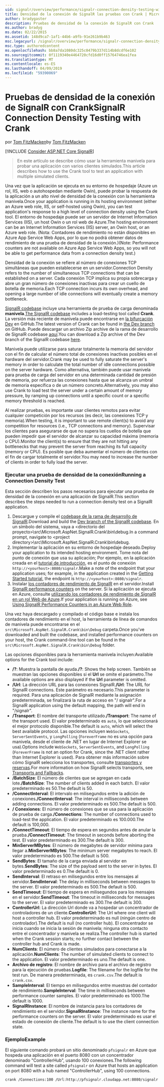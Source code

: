 ```yaml
---
uid: signalr/overview/performance/signalr-connection-density-testing-with-crank
title: Densidad de la conexión de SignalR las pruebas con Crank | Microsoft Docs
author: bradygaster
description: Pruebas de densidad de la conexión de SignalR con Crank
ms.author: bradyg
ms.date: 02/22/2015
ms.assetid: 148d9ca7-1af1-44b6-a9fb-91e261b9b463
msc.legacyurl: /signalr/overview/performance/signalr-connection-density-testing-with-crank
msc.type: authoredcontent
ms.openlocfilehash: bb8a7da1080dc325c0479b337d114b8dcdf6e102
ms.sourcegitcommit: 0f1119340e4464720cfd16d0ff15764746ea1fea
ms.translationtype: MT
ms.contentlocale: es-ES
ms.lasthandoff: 04/09/2019
ms.locfileid: "59390069"
---
```

# <a name="signalr-connection-density-testing-with-crank"></a><span data-ttu-id="9448e-103">Pruebas de densidad de la conexión de SignalR con Crank</span><span class="sxs-lookup"><span data-stu-id="9448e-103">SignalR Connection Density Testing with Crank</span></span>

<span data-ttu-id="9448e-104">por [Tom FitzMacken](https://github.com/tfitzmac)</span><span class="sxs-lookup"><span data-stu-id="9448e-104">by [Tom FitzMacken](https://github.com/tfitzmac)</span></span>

[!INCLUDE [Consider ASP.NET Core SignalR](~/includes/signalr/signalr-version-disambiguation.md)]

> <span data-ttu-id="9448e-105">En este artículo se describe cómo usar la herramienta manivela para probar una aplicación con varios clientes simulados.</span><span class="sxs-lookup"><span data-stu-id="9448e-105">This article describes how to use the Crank tool to test an application with multiple simulated clients.</span></span>


<span data-ttu-id="9448e-106">Una vez que la aplicación se ejecuta en su entorno de hospedaje (Azure un rol, IIS, web o autohospedan mediante Owin), puede probar la respuesta de la aplicación a un alto nivel de densidad de la conexión con la herramienta manivela.</span><span class="sxs-lookup"><span data-stu-id="9448e-106">Once your application is running in its hosting environment (either an Azure web role, IIS, or self-hosted using Owin), you can test application's response to a high level of connection density using the Crank tool.</span></span> <span data-ttu-id="9448e-107">El entorno de hospedaje puede ser un servidor de Internet Information Services (IIS), un host Owin o un rol web de Azure.</span><span class="sxs-lookup"><span data-stu-id="9448e-107">The hosting environment can be an Internet Information Services (IIS) server, an Owin host, or an Azure web role.</span></span> <span data-ttu-id="9448e-108">(Nota: Contadores de rendimiento no están disponibles en Azure App Service Web Apps, por lo que no podrá obtener datos de rendimiento de una prueba de densidad de la conexión.)</span><span class="sxs-lookup"><span data-stu-id="9448e-108">(Note: Performance counters are not available on Azure App Service Web Apps, so you will not be able to get performance data from a connection density test.)</span></span>

<span data-ttu-id="9448e-109">Densidad de la conexión se refiere al número de conexiones TCP simultáneas que pueden establecerse en un servidor.</span><span class="sxs-lookup"><span data-stu-id="9448e-109">Connection Density refers to the number of simultaneous TCP connections that can be established on a server.</span></span> <span data-ttu-id="9448e-110">Cada conexión TCP implica su propia sobrecarga y abre un gran número de conexiones inactivas para crear un cuello de botella de memoria.</span><span class="sxs-lookup"><span data-stu-id="9448e-110">Each TCP connection incurs its own overhead, and opening a large number of idle connections will eventually create a memory bottleneck.</span></span>

<span data-ttu-id="9448e-111">[SignalR codebase](https://github.com/signalr/signalr) incluye una herramienta de prueba de carga denominada **manivela**.</span><span class="sxs-lookup"><span data-stu-id="9448e-111">[The SignalR codebase](https://github.com/signalr/signalr) includes a load-testing tool called **Crank**.</span></span> <span data-ttu-id="9448e-112">La versión más reciente de manivela puede encontrarse en [la bifurcación Dev](https://github.com/SignalR/signalr/tree/dev) en GitHub.</span><span class="sxs-lookup"><span data-stu-id="9448e-112">The latest version of Crank can be found in [the Dev branch](https://github.com/SignalR/signalr/tree/dev) on GitHub.</span></span> <span data-ttu-id="9448e-113">Puede descargar un archivo Zip archive de la rama de desarrollo de SignalR codebase [aquí](https://github.com/SignalR/SignalR/archive/dev.zip).</span><span class="sxs-lookup"><span data-stu-id="9448e-113">You can download a Zip archive of the Dev branch of the SignalR codebase [here](https://github.com/SignalR/SignalR/archive/dev.zip).</span></span>

<span data-ttu-id="9448e-114">Manivela puede utilizarse para saturar totalmente la memoria del servidor con el fin de calcular el número total de conexiones inactivas posibles en el hardware del servidor.</span><span class="sxs-lookup"><span data-stu-id="9448e-114">Crank may be used to fully saturate the server's memory in order to calculate the total number of idle connections possible on the server hardware.</span></span> <span data-ttu-id="9448e-115">Como alternativa, también puede usar manivela para prueba de carga del servidor en una determinada cantidad de presión de memoria, por refuerza las conexiones hasta que se alcanza un umbral de memoria específica o de un número concreto.</span><span class="sxs-lookup"><span data-stu-id="9448e-115">Alternatively, you may also use Crank to load test the server under a certain amount of memory pressure, by ramping up connections until a specific count or a specific memory threshold is reached.</span></span>

<span data-ttu-id="9448e-116">Al realizar pruebas, es importante usar clientes remotos para evitar cualquier competición por los recursos (es decir, las conexiones TCP y memoria).</span><span class="sxs-lookup"><span data-stu-id="9448e-116">When testing, it is important to use remote client(s) to avoid any competition for resources (i.e., TCP connections and memory).</span></span> <span data-ttu-id="9448e-117">Supervisar los clientes para asegurarse de que no supera los cuellos de botella que pueden impedir que el servidor de alcanzar su capacidad máxima (memoria o CPU).</span><span class="sxs-lookup"><span data-stu-id="9448e-117">Monitor the client(s) to ensure that they are not hitting any bottlenecks that may prevent the server from reaching its full capacity (memory or CPU).</span></span> <span data-ttu-id="9448e-118">Es posible que deba aumentar el número de clientes con el fin de cargar totalmente el servidor.</span><span class="sxs-lookup"><span data-stu-id="9448e-118">You may need to increase the number of clients in order to fully load the server.</span></span>

### <a name="running-a-connection-density-test"></a><span data-ttu-id="9448e-119">Ejecutar una prueba de densidad de la conexión</span><span class="sxs-lookup"><span data-stu-id="9448e-119">Running a Connection Density Test</span></span>

<span data-ttu-id="9448e-120">Esta sección describen los pasos necesarios para ejecutar una prueba de densidad de la conexión en una aplicación de SignalR.</span><span class="sxs-lookup"><span data-stu-id="9448e-120">This section describes the steps needed to run a connection density test on a SignalR application.</span></span>

1. <span data-ttu-id="9448e-121">Descargue y compile el [codebase de la rama de desarrollo de SignalR](https://github.com/SignalR/SignalR/archive/dev.zip).</span><span class="sxs-lookup"><span data-stu-id="9448e-121">Download and build the [Dev branch of the SignalR codebase](https://github.com/SignalR/SignalR/archive/dev.zip).</span></span> <span data-ttu-id="9448e-122">En un símbolo del sistema, vaya a &lt;directorio del proyecto&gt;\src\Microsoft.AspNet.SignalR.Crank\bin\debug.</span><span class="sxs-lookup"><span data-stu-id="9448e-122">In a command prompt, navigate to &lt;project directory&gt;\src\Microsoft.AspNet.SignalR.Crank\bin\debug.</span></span>
2. <span data-ttu-id="9448e-123">Implementar la aplicación en su entorno de hospedaje deseado.</span><span class="sxs-lookup"><span data-stu-id="9448e-123">Deploy your application to its intended hosting environment.</span></span> <span data-ttu-id="9448e-124">Tome nota del punto de conexión que usa su aplicación; Por ejemplo, en la aplicación creada en el [tutorial de introducción](../getting-started/tutorial-getting-started-with-signalr.md), es el punto de conexión `http://<yourhost>:8080/signalr`.</span><span class="sxs-lookup"><span data-stu-id="9448e-124">Make a note of the endpoint that your application uses; for example, in the application created in the [Getting Started tutorial](../getting-started/tutorial-getting-started-with-signalr.md), the endpoint is `http://<yourhost>:8080/signalr`.</span></span>
3. <span data-ttu-id="9448e-125">Instalar [los contadores de rendimiento de SignalR](signalr-performance.md#perfcounters) en el servidor.</span><span class="sxs-lookup"><span data-stu-id="9448e-125">Install [SignalR performance counters](signalr-performance.md#perfcounters) on the server.</span></span> <span data-ttu-id="9448e-126">Si la aplicación se ejecuta en Azure, consulte [utilizando los contadores de rendimiento de SignalR en un rol Web de Azure](using-signalr-performance-counters-in-an-azure-web-role.md).</span><span class="sxs-lookup"><span data-stu-id="9448e-126">If your application is running on Azure, see [Using SignalR Performance Counters in an Azure Web Role](using-signalr-performance-counters-in-an-azure-web-role.md).</span></span>

<span data-ttu-id="9448e-127">Una vez haya descargado y compilado el código base e instala los contadores de rendimiento en el host, la herramienta de línea de comandos de manivela puede encontrarse en el `src\Microsoft.AspNet.SignalR.Crank\bin\Debug` carpeta.</span><span class="sxs-lookup"><span data-stu-id="9448e-127">Once you've downloaded and built the codebase, and installed performance counters on your host, the Crank command-line tool can be found in the `src\Microsoft.AspNet.SignalR.Crank\bin\Debug` folder.</span></span>

<span data-ttu-id="9448e-128">Las opciones disponibles para la herramienta manivela incluyen:</span><span class="sxs-lookup"><span data-stu-id="9448e-128">Available options for the Crank tool include:</span></span>

- <span data-ttu-id="9448e-129">**/?**: Muestra la pantalla de ayuda.</span><span class="sxs-lookup"><span data-stu-id="9448e-129">**/?**: Shows the help screen.</span></span> <span data-ttu-id="9448e-130">También se muestran las opciones disponibles si el **Url** se omite el parámetro.</span><span class="sxs-lookup"><span data-stu-id="9448e-130">The available options are also displayed if the **Url** parameter is omitted.</span></span>
- <span data-ttu-id="9448e-131">**/Url**: La dirección URL para las conexiones SignalR.</span><span class="sxs-lookup"><span data-stu-id="9448e-131">**/Url**: The URL for SignalR connections.</span></span> <span data-ttu-id="9448e-132">Este parámetro es necesario.</span><span class="sxs-lookup"><span data-stu-id="9448e-132">This parameter is required.</span></span> <span data-ttu-id="9448e-133">Para una aplicación de SignalR mediante la asignación predeterminada, se finalizará la ruta de acceso en "/ signalr".</span><span class="sxs-lookup"><span data-stu-id="9448e-133">For a SignalR application using the default mapping, the path will end in "/signalr".</span></span>
- <span data-ttu-id="9448e-134">**/Transport**: El nombre del transporte utilizado.</span><span class="sxs-lookup"><span data-stu-id="9448e-134">**/Transport**: The name of the transport used.</span></span> <span data-ttu-id="9448e-135">El valor predeterminado es `auto`, lo que seleccionará el mejor protocolo disponible.</span><span class="sxs-lookup"><span data-stu-id="9448e-135">The default is `auto`, which will select the best available protocol.</span></span> <span data-ttu-id="9448e-136">Las opciones incluyen `WebSockets`, `ServerSentEvents`, y `LongPolling` (`ForeverFrame` no es una opción para manivela, desde el cliente de .NET en lugar de Internet Explorer se usa).</span><span class="sxs-lookup"><span data-stu-id="9448e-136">Options include `WebSockets`, `ServerSentEvents`, and `LongPolling` (`ForeverFrame` is not an option for Crank, since the .NET client rather than Internet Explorer is used).</span></span> <span data-ttu-id="9448e-137">Para obtener más información sobre cómo SignalR selecciona los transportes, consulte [transportes y reservas](../getting-started/introduction-to-signalr.md#transports).</span><span class="sxs-lookup"><span data-stu-id="9448e-137">For more information on how SignalR selects transports, see [Transports and Fallbacks](../getting-started/introduction-to-signalr.md#transports).</span></span>
- <span data-ttu-id="9448e-138">**/BatchSize**: El número de clientes que se agregan en cada lote.</span><span class="sxs-lookup"><span data-stu-id="9448e-138">**/BatchSize**: The number of clients added in each batch.</span></span> <span data-ttu-id="9448e-139">El valor predeterminado es 50.</span><span class="sxs-lookup"><span data-stu-id="9448e-139">The default is 50.</span></span>
- <span data-ttu-id="9448e-140">**/ConnectInterval**: El intervalo en milisegundos entre la adición de conexiones.</span><span class="sxs-lookup"><span data-stu-id="9448e-140">**/ConnectInterval**: The interval in milliseconds between adding connections.</span></span> <span data-ttu-id="9448e-141">El valor predeterminado es 500.</span><span class="sxs-lookup"><span data-stu-id="9448e-141">The default is 500.</span></span>
- <span data-ttu-id="9448e-142">**/ Conexiones**: El número de conexiones que se usa para la aplicación de prueba de carga.</span><span class="sxs-lookup"><span data-stu-id="9448e-142">**/Connections**: The number of connections used to load-test the application.</span></span> <span data-ttu-id="9448e-143">El valor predeterminado es 100.000.</span><span class="sxs-lookup"><span data-stu-id="9448e-143">The default is 100,000.</span></span>
- <span data-ttu-id="9448e-144">**/ConnectTimeout**: El tiempo de espera en segundos antes de anular la prueba.</span><span class="sxs-lookup"><span data-stu-id="9448e-144">**/ConnectTimeout**: The timeout in seconds before aborting the test.</span></span> <span data-ttu-id="9448e-145">El valor predeterminado es 300.</span><span class="sxs-lookup"><span data-stu-id="9448e-145">The default is 300.</span></span>
- <span data-ttu-id="9448e-146">**MinServerMBytes**: El número de megabytes de servidor mínima para llegar a.</span><span class="sxs-lookup"><span data-stu-id="9448e-146">**MinServerMBytes**: The minimum server megabytes to reach.</span></span> <span data-ttu-id="9448e-147">El valor predeterminado es 500.</span><span class="sxs-lookup"><span data-stu-id="9448e-147">The default is 500.</span></span>
- <span data-ttu-id="9448e-148">**SendBytes**: El tamaño de la carga enviada al servidor en bytes.</span><span class="sxs-lookup"><span data-stu-id="9448e-148">**SendBytes**: The size of the payload sent to the server in bytes.</span></span> <span data-ttu-id="9448e-149">El valor predeterminado es 0.</span><span class="sxs-lookup"><span data-stu-id="9448e-149">The default is 0.</span></span>
- <span data-ttu-id="9448e-150">**SendInterval**: El retraso en milisegundos entre los mensajes al servidor.</span><span class="sxs-lookup"><span data-stu-id="9448e-150">**SendInterval**: The delay in milliseconds between messages to the server.</span></span> <span data-ttu-id="9448e-151">El valor predeterminado es 500.</span><span class="sxs-lookup"><span data-stu-id="9448e-151">The default is 500.</span></span>
- <span data-ttu-id="9448e-152">**SendTimeout**: El tiempo de espera en milisegundos para los mensajes en el servidor.</span><span class="sxs-lookup"><span data-stu-id="9448e-152">**SendTimeout**: The timeout in milliseconds for messages to the server.</span></span> <span data-ttu-id="9448e-153">El valor predeterminado es 300.</span><span class="sxs-lookup"><span data-stu-id="9448e-153">The default is 300.</span></span>
- <span data-ttu-id="9448e-154">**ControllerUrl**: La dirección Url donde va a hospedar un concentrador de controladores de un cliente.</span><span class="sxs-lookup"><span data-stu-id="9448e-154">**ControllerUrl**: The Url where one client will host a controller hub.</span></span> <span data-ttu-id="9448e-155">El valor predeterminado es null (ningún centro de controlador).</span><span class="sxs-lookup"><span data-stu-id="9448e-155">The default is null (no controller hub).</span></span> <span data-ttu-id="9448e-156">El concentrador se inicia cuando se inicia la sesión de manivela; ninguna otra contacto entre el concentrador y manivela se realiza.</span><span class="sxs-lookup"><span data-stu-id="9448e-156">The controller hub is started when the Crank session starts; no further contact between the controller hub and Crank is made.</span></span>
- <span data-ttu-id="9448e-157">**NumClients**: El número de clientes simulados para conectarse a la aplicación.</span><span class="sxs-lookup"><span data-stu-id="9448e-157">**NumClients**: The number of simulated clients to connect to the application.</span></span> <span data-ttu-id="9448e-158">El valor predeterminado es uno.</span><span class="sxs-lookup"><span data-stu-id="9448e-158">The default is one.</span></span>
- <span data-ttu-id="9448e-159">**Archivo de registro**: El nombre de archivo para el archivo de registro para la ejecución de pruebas.</span><span class="sxs-lookup"><span data-stu-id="9448e-159">**Logfile**: The filename for the logfile for the test run.</span></span> <span data-ttu-id="9448e-160">De manera predeterminada, es `crank.csv`.</span><span class="sxs-lookup"><span data-stu-id="9448e-160">The default is `crank.csv`.</span></span>
- <span data-ttu-id="9448e-161">**SampleInterval**: El tiempo en milisegundos entre muestras del contador de rendimiento.</span><span class="sxs-lookup"><span data-stu-id="9448e-161">**SampleInterval**: The time in milliseconds between performance counter samples.</span></span> <span data-ttu-id="9448e-162">El valor predeterminado es 1000.</span><span class="sxs-lookup"><span data-stu-id="9448e-162">The default is 1000.</span></span>
- <span data-ttu-id="9448e-163">**SignalRInstance**: El nombre de instancia para los contadores de rendimiento en el servidor.</span><span class="sxs-lookup"><span data-stu-id="9448e-163">**SignalRInstance**: The instance name for the performance counters on the server.</span></span> <span data-ttu-id="9448e-164">El valor predeterminado es usar el estado de conexión de cliente.</span><span class="sxs-lookup"><span data-stu-id="9448e-164">The default is to use the client connection state.</span></span>

### <a name="example"></a><span data-ttu-id="9448e-165">Ejemplo</span><span class="sxs-lookup"><span data-stu-id="9448e-165">Example</span></span>

<span data-ttu-id="9448e-166">El siguiente comando probará un sitio denominado `pfsignalr` en Azure que hospeda una aplicación en el puerto 8080 con un concentrador denominado "ControllerHub", usando 100 conexiones.</span><span class="sxs-lookup"><span data-stu-id="9448e-166">The following command will test a site called `pfsignalr` on Azure that hosts an application on port 8080 with a hub named "ControllerHub", using 100 connections.</span></span>

`crank /Connections:100 /Url:http://pfsignalr.cloudapp.net:8080/signalr`
